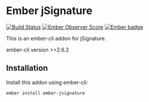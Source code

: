 # Ember jSignature
[![Build Status](https://travis-ci.org/busybusy/ember-jsignature.svg?branch=master)](https://travis-ci.org/busybusy/ember-jsignature)
[![Ember Observer Score](https://emberobserver.com/badges/ember-jsignature.svg)](https://emberobserver.com/addons/ember-jsignature)
[![Ember badge][ember-badge]][embadge]

This is an ember-cli addon for jSignature.

ember-cli version >=2.6.2

## Installation

Install this addon using ember-cli: 
```
ember install ember-jsignature
```

[embadge]: http://embadge.io/
[ember-badge]: http://embadge.io/v1/badge.svg?start=2.6.0
